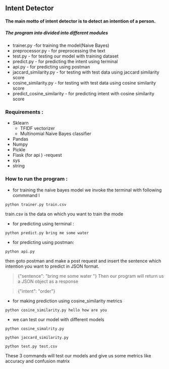 ## Intent Detector
#### The main motto of intent detector is to detect an intention of a person.

##### The program into divided into different modules

- trainer.py -for training the model(Naive Bayes)
- preprocessor.py - for preprocessing the text
- test.py - for testing our model with training dataset
- predict.py - for predicting the intent using terminal
- api.py - for predicting using postman
- jaccard_similarity.py - for testing with test data using jaccard similarity score
- cosine_similarity.py - for testing with test data using cosine similarity score
- predict_cosine_similarity - for predicting intent with cosine similarity score

### Requirements :
- Sklearn
    - TFIDF vectorizer
    - Multinomial Naive Bayes classifier
 - Pandas
 - Numpy
 - Pickle
 - Flask (for api )
    -request
 - sys
 - string


### How to run the program :
- for training the naive bayes model we invoke the terminal with following commmand
l
```
python trainer.py train.csv
```
train.csv is the data on which you want to train the mode

- for predicting using terminal :
````
python predict.py bring me some water
````
- for predicting using postman:

```
python api.py
```
then goto postman and make a post request and insert the sentence which intention you want to predict in JSON format.

> {"sentence": "bring me some water "}
Then our program will return us a JSON object as a response

>{"intent": "order"}

- for making prediction using cosine_similarity metrics

```
python cosine_similarity.py hello how are you
```
- we can test our model with different models 
```
python cosine_simalrity.py
```
```
python jaccard_similarity.py
```
```
python test.py test.csv
```
These 3 commands will test our models and give us some metrics like accuracy and confusion matrix


 
